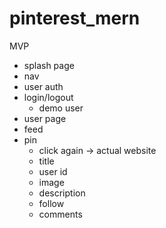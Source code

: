 # pinterest_mern

MVP
- splash page
- nav
- user auth <!-- done -->
- login/logout   <!-- done -->
     - demo user
- user page
- feed <!-- get all pins, sort it by people you follow comes first -->
- pin 
  - click again -> actual website
  - title
  - user id
  - image
  - description
  - follow
  - comments
    <!-- - total comments on pin
    - reply
    - like
    - helpful
  - save -->

Database
- User
- pin
- comments
- follow